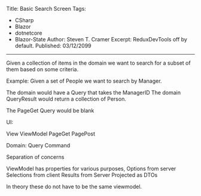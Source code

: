 Title: Basic Search Screen
Tags: 
  - CSharp 
  - Blazor 
  - dotnetcore 
  - Blazor-State
Author: Steven T. Cramer
Excerpt: ReduxDevTools off by default. 
Published: 03/12/2099
---

Given a collection of items in the domain we want to search for a subset of them based on some criteria.

Example:
Given a set of People we want to search by Manager.

The domain would have a Query that takes the ManagerID
The domain QueryResult would return a collection of Person.

The PageGet Query would be blank

UI:

View
ViewModel
PageGet
PagePost



Domain:
Query
Command

Separation of concerns

ViewModel has properties for various purposes, 
Options from server
Selections from client
Results from Server Projected as DTOs

In theory these do not have to be the same viewmodel.

